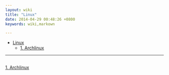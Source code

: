 ```yaml
---
layout: wiki
title: "Linux"
date: 2014-04-29 00:48:26 +0800
keywords: wiki,markown

---
```


*   [Linux](#toc1)
    *   [1. Archlinux](#toc_1.1)
* * *

</div>
<div class="neirong">

<h2 id="toc_1.1"></h2>

[1. Archlinux](./archlinux.html)
